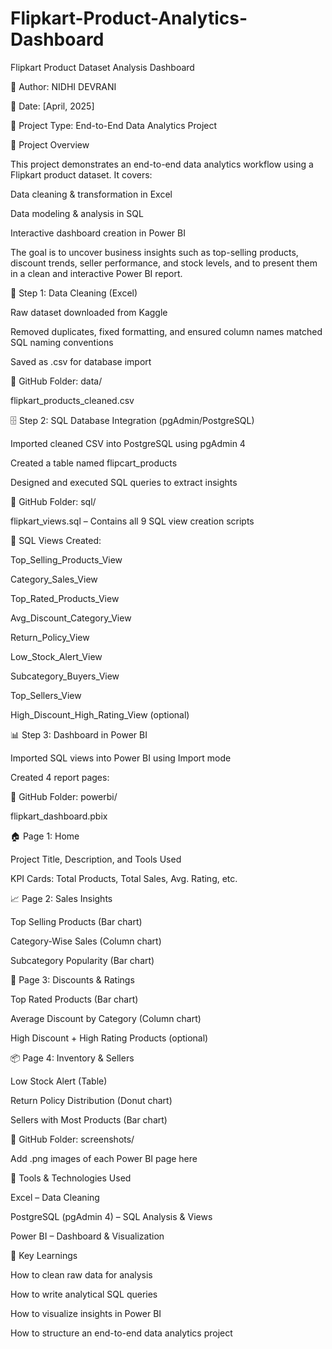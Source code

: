 # Flipkart-Product-Analytics-Dashboard

Flipkart Product Dataset Analysis Dashboard

👤 Author: NIDHI DEVRANI

📅 Date: [April, 2025]

📁 Project Type: End-to-End Data Analytics Project

📌 Project Overview

This project demonstrates an end-to-end data analytics workflow using a Flipkart product dataset. It covers:

Data cleaning & transformation in Excel

Data modeling & analysis in SQL

Interactive dashboard creation in Power BI

The goal is to uncover business insights such as top-selling products, discount trends, seller performance, and stock levels, and to present them in a clean and interactive Power BI report.

🧹 Step 1: Data Cleaning (Excel)

Raw dataset downloaded from Kaggle

Removed duplicates, fixed formatting, and ensured column names matched SQL naming conventions

Saved as .csv for database import

📁 GitHub Folder: data/

flipkart_products_cleaned.csv

🗄️ Step 2: SQL Database Integration (pgAdmin/PostgreSQL)

Imported cleaned CSV into PostgreSQL using pgAdmin 4

Created a table named flipcart_products

Designed and executed SQL queries to extract insights

📁 GitHub Folder: sql/

flipkart_views.sql – Contains all 9 SQL view creation scripts

🔎 SQL Views Created:

Top_Selling_Products_View

Category_Sales_View

Top_Rated_Products_View

Avg_Discount_Category_View

Return_Policy_View

Low_Stock_Alert_View

Subcategory_Buyers_View

Top_Sellers_View

High_Discount_High_Rating_View (optional)

📊 Step 3: Dashboard in Power BI

Imported SQL views into Power BI using Import mode

Created 4 report pages:

📁 GitHub Folder: powerbi/

flipkart_dashboard.pbix

🏠 Page 1: Home

Project Title, Description, and Tools Used

KPI Cards: Total Products, Total Sales, Avg. Rating, etc.

📈 Page 2: Sales Insights

Top Selling Products (Bar chart)

Category-Wise Sales (Column chart)

Subcategory Popularity (Bar chart)

💸 Page 3: Discounts & Ratings

Top Rated Products (Bar chart)

Average Discount by Category (Column chart)

High Discount + High Rating Products (optional)

📦 Page 4: Inventory & Sellers

Low Stock Alert (Table)

Return Policy Distribution (Donut chart)

Sellers with Most Products (Bar chart)

📁 GitHub Folder: screenshots/

Add .png images of each Power BI page here

📌 Tools & Technologies Used

Excel – Data Cleaning

PostgreSQL (pgAdmin 4) – SQL Analysis & Views

Power BI – Dashboard & Visualization

📝 Key Learnings

How to clean raw data for analysis

How to write analytical SQL queries

How to visualize insights in Power BI

How to structure an end-to-end data analytics project

